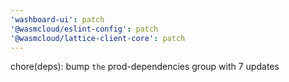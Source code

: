 ```yaml
---
'washboard-ui': patch
'@wasmcloud/eslint-config': patch
'@wasmcloud/lattice-client-core': patch
---
```


chore(deps): bump `the` prod-dependencies group with 7 updates
